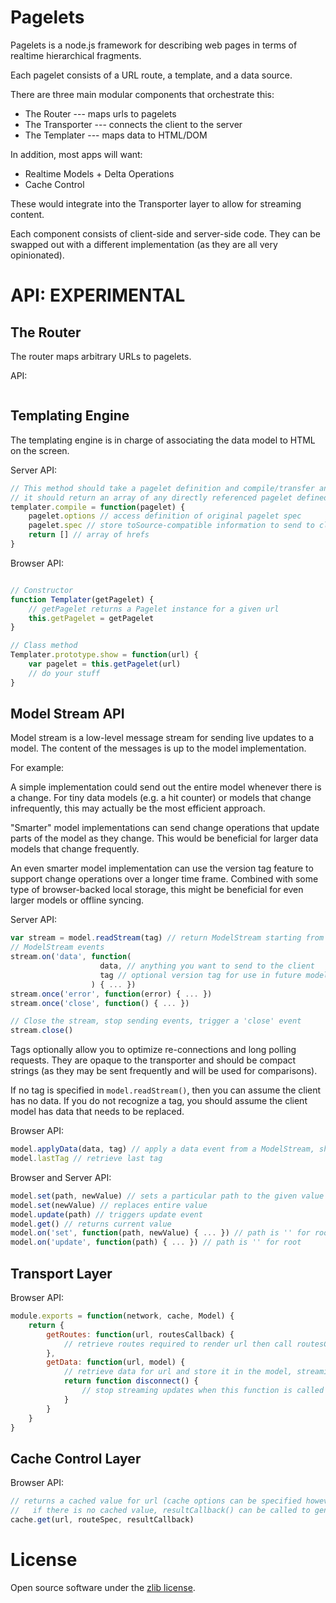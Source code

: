 Pagelets
==============

Pagelets is a node.js framework for describing web pages in terms of realtime hierarchical fragments.

Each pagelet consists of a URL route, a template, and a data source.

There are three main modular components that orchestrate this:

* The Router --- maps urls to pagelets
* The Transporter --- connects the client to the server
* The Templater --- maps data to HTML/DOM

In addition, most apps will want:
* Realtime Models + Delta Operations
* Cache Control

These would integrate into the Transporter layer to allow for streaming content.

Each component consists of client-side and server-side code. They can be swapped out with a different implementation
(as they are all very opinionated).


API: EXPERIMENTAL
================

The Router
----------
The router maps arbitrary URLs to pagelets.

API:
```js

```


Templating Engine
-----------------
The templating engine is in charge of associating the data model to HTML on the screen.

Server API:
```js
// This method should take a pagelet definition and compile/transfer and template information needed by the client API
// it should return an array of any directly referenced pagelet defined in this pagelet
templater.compile = function(pagelet) {
    pagelet.options // access definition of original pagelet spec
    pagelet.spec // store toSource-compatible information to send to client for pagelet spec
    return [] // array of hrefs
}
```

Browser API:
```js

// Constructor
function Templater(getPagelet) {
    // getPagelet returns a Pagelet instance for a given url
    this.getPagelet = getPagelet
}

// Class method
Templater.prototype.show = function(url) {
    var pagelet = this.getPagelet(url)
    // do your stuff
}
```


Model Stream API
----------------

Model stream is a low-level message stream for sending live updates to a model. The content of the messages is up to the
model implementation.

For example:

A simple implementation could send out the entire model whenever there is a change. For tiny data models (e.g. a hit
counter) or models that change infrequently, this may actually be the most efficient approach.

"Smarter" model implementations can send change operations that update parts of the model as they change. This
would be beneficial for larger data models that change frequently.

An even smarter model implementation can use the version tag feature to support change operations over a longer time
frame. Combined with some type of browser-backed local storage, this might be beneficial for even larger models or
offline syncing.

Server API:
```js
var stream = model.readStream(tag) // return ModelStream starting from scratch or from a given version tag
// ModelStream events
stream.on('data', function(
                    data, // anything you want to send to the client
                    tag // optional version tag for use in future model.readStream calls
                  ) { ... })
stream.once('error', function(error) { ... })
stream.once('close', function() { ... })

// Close the stream, stop sending events, trigger a 'close' event
stream.close()
```

Tags optionally allow you to optimize re-connections and long polling requests. They are opaque to the transporter and
should be compact strings (as they may be sent frequently and will be used for comparisons).

If no tag is specified in `model.readStream()`, then you can assume the client has no data. If you do not recognize a
tag, you should assume the client model has data that needs to be replaced.

Browser API:
```js
model.applyData(data, tag) // apply a data event from a ModelStream, should assign tag to this.lastTag
model.lastTag // retrieve last tag
```



Browser and Server API:
```js
model.set(path, newValue) // sets a particular path to the given value
model.set(newValue) // replaces entire value
model.update(path) // triggers update event
model.get() // returns current value
model.on('set', function(path, newValue) { ... }) // path is '' for root
model.on('update', function(path) { ... }) // path is '' for root

```

Transport Layer
---------------

Browser API:
```js
module.exports = function(network, cache, Model) {
    return {
        getRoutes: function(url, routesCallback) {
            // retrieve routes required to render url then call routesCallback(error, routes)
        },
        getData: function(url, model) {
            // retrieve data for url and store it in the model, streaming updates if supported
            return function disconnect() {
                // stop streaming updates when this function is called
            }
        }
    }
}
```



Cache Control Layer
-------------------


Browser API:
```js
// returns a cached value for url (cache options can be specified however you like in routeSpec)
//   if there is no cached value, resultCallback() can be called to generate the value
cache.get(url, routeSpec, resultCallback)
```




License
=======
Open source software under the [zlib license](LICENSE).